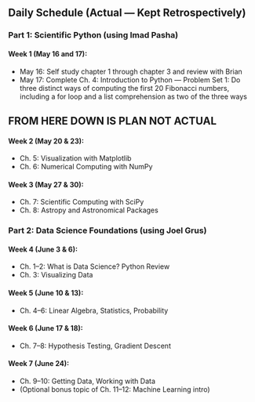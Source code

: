 ## Daily Schedule (Actual &mdash; Kept Retrospectively)

### Part 1: Scientific Python (using Imad Pasha)

#### Week 1 (May 16 and 17):

* May 16: Self study chapter 1 through chapter 3 and review with Brian
* May 17: Complete Ch. 4: Introduction to Python &mdash; Problem Set 1: Do three distinct ways of computing the first 20 Fibonacci numbers, including a for loop and a list comprehension as two of the three ways

## FROM HERE DOWN IS PLAN NOT ACTUAL

#### Week 2 (May 20 & 23):

* Ch. 5: Visualization with Matplotlib
* Ch. 6: Numerical Computing with NumPy

#### Week 3 (May 27 & 30):

* Ch. 7: Scientific Computing with SciPy
* Ch. 8: Astropy and Astronomical Packages

### Part 2: Data Science Foundations (using Joel Grus)

#### Week 4 (June 3 & 6):

* Ch. 1–2: What is Data Science? Python Review
* Ch. 3: Visualizing Data

#### Week 5 (June 10 & 13):

* Ch. 4–6: Linear Algebra, Statistics, Probability

#### Week 6 (June 17 & 18):

* Ch. 7–8: Hypothesis Testing, Gradient Descent

#### Week 7 (June 24):

* Ch. 9–10: Getting Data, Working with Data
* (Optional bonus topic of Ch. 11–12: Machine Learning intro)
